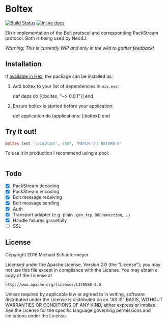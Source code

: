 # Boltex
[![Build Status](https://travis-ci.org/mschae/boltex.svg?branch=master)](https://travis-ci.org/mschae/boltex)
[![Inline docs](http://inch-ci.org/github/mschae/boltex.svg?branch=master)](http://inch-ci.org/github/mschae/boltex)


Elixir implementation of the Bolt protocol and corresponding PackStream
protocol. Both is being used by Neo4J.

*Warning: This is currently WIP and only in the wild to gather feedback!*

## Installation

If [available in Hex](https://hex.pm/docs/publish), the package can be installed as:

  1. Add boltex to your list of dependencies in `mix.exs`:

        def deps do
          [{:boltex, "~> 0.0.1"}]
        end

  2. Ensure boltex is started before your application:

        def application do
          [applications: [:boltex]]
        end

## Try it out!

```elixir
Boltex.test 'localhost', 7687, "MATCH (n) RETURN n"
```

To use it in production I recommend using a pool:

```elixir

```

## Todo

- [x] PackStream decoding
- [x] PackStream encoding
- [x] Bolt message receiving
- [x] Bolt message sending
- [x] Auth
- [x] Transport adapter (e.g. plain `:gen_tcp`, `DBConnection`, ...)
- [x] Handle failures gracefully
- [ ] SSL

## License

Copyright 2016 Michael Schaefermeyer

Licensed under the Apache License, Version 2.0 (the "License");
you may not use this file except in compliance with the License.
You may obtain a copy of the License at

    http://www.apache.org/licenses/LICENSE-2.0

Unless required by applicable law or agreed to in writing, software
distributed under the License is distributed on an "AS IS" BASIS,
WITHOUT WARRANTIES OR CONDITIONS OF ANY KIND, either express or implied.
See the License for the specific language governing permissions and
limitations under the License.
